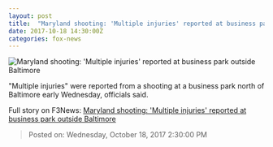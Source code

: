 ```yaml
---
layout: post
title:  "Maryland shooting: 'Multiple injuries' reported at business park outside Baltimore"
date: 2017-10-18 14:30:00Z
categories: fox-news
---
```


![Maryland shooting: 'Multiple injuries' reported at business park outside Baltimore](http://a57.foxnews.com/images.foxnews.com/content/dam/fox-news/images/2017/10/18/marylandshootinggoogle.jpg.img.png/0/0/1508336025592.png?ve=1)

"Multiple injuries" were reported from a shooting at a business park north of Baltimore early Wednesday, officials said.


Full story on F3News: [Maryland shooting: 'Multiple injuries' reported at business park outside Baltimore](http://www.f3nws.com/n/P2ENUG)

> Posted on: Wednesday, October 18, 2017 2:30:00 PM
